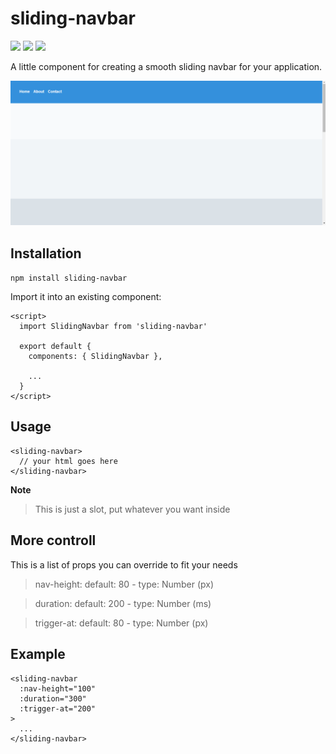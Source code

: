 # sliding-navbar

![](https://img.shields.io/npm/v/sliding-navbar.svg?label=version&colorB=blue&style=flat)
![](https://img.shields.io/npm/dt/sliding-navbar.svg?style=flat)
![](https://img.shields.io/npm/l/sliding-navbar.svg?style=flat)

A little component for creating a smooth sliding navbar for your application.

![alt text](/preview/sliding-navbar.gif)

## Installation

`npm install sliding-navbar`

Import it into an existing component:
```
<script>
  import SlidingNavbar from 'sliding-navbar'

  export default {
    components: { SlidingNavbar },

    ...
  }
</script>
```

## Usage

```
<sliding-navbar>
  // your html goes here
</sliding-navbar>
```

**Note**
> This is just a slot, put whatever you want inside

## More controll

This is a list of props you can override to fit your needs

> nav-height: default: 80 - type: Number (px)

> duration: default: 200 - type: Number (ms)

> trigger-at: default: 80 - type: Number (px)


## Example

```
<sliding-navbar
  :nav-height="100"
  :duration="300"
  :trigger-at="200"
>
  ...
</sliding-navbar>
```

